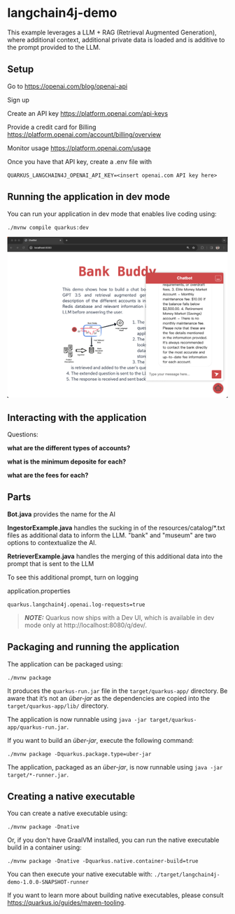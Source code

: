 # langchain4j-demo

This example leverages a LLM + RAG (Retrieval Augmented Generation), where additional context, additional private data is loaded and is additive to the prompt provided to the LLM.

## Setup

Go to https://openai.com/blog/openai-api

Sign up

Create an API key https://platform.openai.com/api-keys

Provide a credit card for Billing https://platform.openai.com/account/billing/overview

Monitor usage https://platform.openai.com/usage

Once you have that API key, create a .env file with 

```
QUARKUS_LANGCHAIN4J_OPENAI_API_KEY=<insert openai.com API key here>
```


## Running the application in dev mode
You can run your application in dev mode that enables live coding using:
```shell script
./mvnw compile quarkus:dev
```

![Bank Buddy](./readme-images/main-screen.png)

## Interacting with the application

Questions:

**what are the different types of accounts?**

**what is the minimum deposite for each?**

**what are the fees for each?**


## Parts

**Bot.java** provides the name for the AI

**IngestorExample.java** handles the sucking in of the resources/catalog/*.txt files as additional data to inform the LLM.  "bank" and "museum" are two options to contextualize the AI.

**RetrieverExample.java** handles the merging of this additional data into the prompt that is sent to the LLM

To see this additional prompt, turn on logging 

application.properties

```
quarkus.langchain4j.openai.log-requests=true
```



> **_NOTE:_**  Quarkus now ships with a Dev UI, which is available in dev mode only at http://localhost:8080/q/dev/.

## Packaging and running the application

The application can be packaged using:
```shell script
./mvnw package
```
It produces the `quarkus-run.jar` file in the `target/quarkus-app/` directory.
Be aware that it’s not an _über-jar_ as the dependencies are copied into the `target/quarkus-app/lib/` directory.

The application is now runnable using `java -jar target/quarkus-app/quarkus-run.jar`.

If you want to build an _über-jar_, execute the following command:
```shell script
./mvnw package -Dquarkus.package.type=uber-jar
```

The application, packaged as an _über-jar_, is now runnable using `java -jar target/*-runner.jar`.

## Creating a native executable

You can create a native executable using: 
```shell script
./mvnw package -Dnative
```

Or, if you don't have GraalVM installed, you can run the native executable build in a container using: 
```shell script
./mvnw package -Dnative -Dquarkus.native.container-build=true
```

You can then execute your native executable with: `./target/langchain4j-demo-1.0.0-SNAPSHOT-runner`

If you want to learn more about building native executables, please consult https://quarkus.io/guides/maven-tooling.

